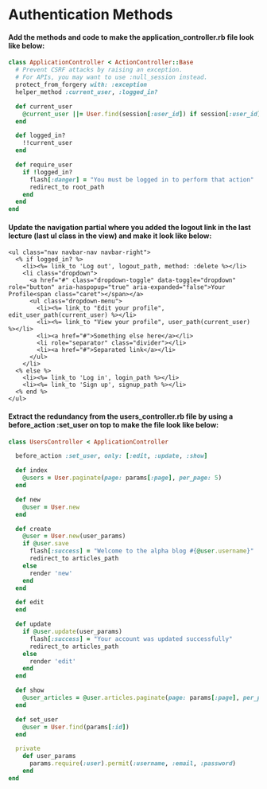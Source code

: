 # Authentication Methods

#### Add the methods and code to make the application\_controller.rb file look like below:

```ruby
class ApplicationController < ActionController::Base
  # Prevent CSRF attacks by raising an exception.
  # For APIs, you may want to use :null_session instead.
  protect_from_forgery with: :exception
  helper_method :current_user, :logged_in?

  def current_user
    @current_user ||= User.find(session[:user_id]) if session[:user_id]
  end

  def logged_in?
    !!current_user
  end

  def require_user
    if !logged_in?
      flash[:danger] = "You must be logged in to perform that action"
      redirect_to root_path
    end
  end
end
```

#### Update the navigation partial where you added the logout link in the last lecture \(last ul class in the view\) and make it look like below:

```markup
<ul class="nav navbar-nav navbar-right">
  <% if logged_in? %>
    <li><%= link_to 'Log out', logout_path, method: :delete %></li>
    <li class="dropdown">
      <a href="#" class="dropdown-toggle" data-toggle="dropdown" role="button" aria-haspopup="true" aria-expanded="false">Your Profile<span class="caret"></span></a>
      <ul class="dropdown-menu">
        <li><%= link_to "Edit your profile", edit_user_path(current_user) %></li>
        <li><%= link_to "View your profile", user_path(current_user) %></li>
        <li><a href="#">Something else here</a></li>
        <li role="separator" class="divider"></li>
        <li><a href="#">Separated link</a></li>
      </ul>
    </li>
  <% else %>
    <li><%= link_to 'Log in', login_path %></li>
    <li><%= link_to 'Sign up', signup_path %></li>
  <% end %>
</ul>
```

#### Extract the redundancy from the users\_controller.rb file by using a before\_action :set\_user on top to make the file look like below:

```ruby
class UsersController < ApplicationController

  before_action :set_user, only: [:edit, :update, :show]

  def index
    @users = User.paginate(page: params[:page], per_page: 5)
  end

  def new
    @user = User.new
  end

  def create
    @user = User.new(user_params)
    if @user.save
      flash[:success] = "Welcome to the alpha blog #{@user.username}"
      redirect_to articles_path
    else
      render 'new'
    end
  end

  def edit
  end

  def update
    if @user.update(user_params)
      flash[:success] = "Your account was updated successfully"
      redirect_to articles_path
    else
      render 'edit'
    end
  end

  def show
    @user_articles = @user.articles.paginate(page: params[:page], per_page: 5)
  end

  def set_user
    @user = User.find(params[:id])
  end

  private
    def user_params
      params.require(:user).permit(:username, :email, :password)
    end
end
```

